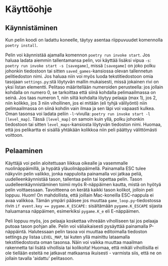 # Käyttöohje

## Käynnistäminen

Kun pelin koodi on ladattu koneelle, täytyy asentaa riippuvuudet komennolla `poetry install`. 

Pelin voi käynnistää ajamalla komennon `poetry run invoke start`. Jos haluaa ladata aiemmin tallentamansa pelin, voi käyttää lisäksi vipua `-s`: `poetry run invoke start -s [savegame]`, missä  `[savegame]` on joko polku johonkin tiedostoon tai sitten `saved_games`-kansiossa olevan tallennetun pelitiedoston nimi. Jos haluaa niin voi myös luoda tekstitiedostoon omia tasojaan `settings.py`:stä löytyvän mallin mukaisesti, missä jokainen rivi on yksi listan elementti. Pelitaso määritellään numeroiden perusteella: jos jollain kohdalla on numero 0, se tarkoittaa että siinä kohdalla pelimaailmassa on seinä. Jos taas numeron 1, niin siltä kohdalta löytyy pelaaja (max 1), jos 2, niin kolikko, jos 3 niin vihollinen, jos ei mitään (eli tyhjä välilyönti) niin pelimaailmassa on siinä kohdin vain ilmaa ja sen läpi voi vapaasti kulkea. Oman tasonsa voi ladata peliin `-l`-vivulla: `poetry run invoke start -l [level_map]`. Tässä `[level_map]` on samoin kuin yllä, polku johonkin tiedostoon tai sitten `level_maps`-kansiosta löytyvän tiedoston nimi. Huomaa, että jos pelikartta ei sisällä yhtäkään kolikkoa niin peli päättyy välittömästi voittoon.

## Pelaaminen

Käyttäjä voi pelin aloitettuaan liikkua oikealle ja vasemmalle nuolinäppäimillä, ja hypätä yläuolinäppäimellä. Painamalla ESC tulee näkyviin pelin valikko, jonka 
nappuloita painamalla voi jatkaa peliä, uudelleenkäynnistää tason, tallentaa pelin tai lopettaa pelin. Tason uudelleenkäynnistäminen toimii myös R-näppäimen kautta, mistä on hyötyä pelin voittaessaan. Tavoitteena on kerätä kaikki tason kolikot, jolloin peli loppuu. Huom! On mahdollista, että joillain Mac-koneilla ESC-nappula ei avaa valikkoa. Tämän ympäri pääsee jos muuttaa `game_loop.py`-tiedostossa rivin `if event.key == pygame.K_ESCAPE:` sisältämään `pygame.K_ESCAPE` sijasta haluamansa näppäimen, esimerkiksi `pygame.K_e` eli E-näppäimen. 

Peli loppuu myös, jos pelaaja koskettaa vihreään viholliseen tai jos pelaaja putoaa tason pohjan alle. Pelin voi väliaikaisesti pysäyttää painamalla P-näppäintä. 
Halutessaan pelin tasoa voi muuttaa editoimalla tiedoston settings.py listaa `LEVEL_MAP`, tai kuten yllä mainittu lataamalla tekstitiedostosta oman tasonsa. Näin voi vaikka muuttaa maailman rakennetta tai lisätä vihollisia tai kolikoita! Huomaa, että mikäli vihollisilla ei ole tiellään esteitä ne jatkavat matkaansa ikuisesti - varmista siis, että ne on jollain tavalla 'aidattu' pelitasoon.
